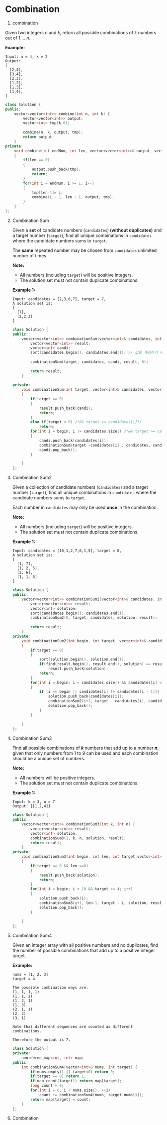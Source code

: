 # Combination

1. combination

Given two integers *n* and *k*, return all possible combinations of *k* numbers out of 1 ... *n*.

**Example:**

```
Input: n = 4, k = 2
Output:
[
  [2,4],
  [3,4],
  [2,3],
  [1,2],
  [1,3],
  [1,4],
]
```

```c++
class Solution {
public:
    vector<vector<int>> combine(int n, int k) {
        vector<vector<int>> output;
        vector<int> tmp(k,0);
        
        combine(n, k, output, tmp);
        return output;
    }
private:
    void combine(int endNum, int len, vector<vector<int>>& output, vector<int>& tmp)
    {
        if(len == 0)
        {
            output.push_back(tmp);
            return;
        }
        for(int i = endNum; i >= 1; i--)
        {
            tmp[len-1]= i;
            combine(i - 1, len - 1, output, tmp);
        }
    }
};
```



2. Combination Sum

   Given a **set** of candidate numbers (`candidates`) **(without duplicates)** and a target number (`target`), find all unique combinations in `candidates` where the candidate numbers sums to `target`.

   The **same** repeated number may be chosen from `candidates` unlimited number of times.

   **Note:**

   - All numbers (including `target`) will be positive integers.
   - The solution set must not contain duplicate combinations.

   **Example 1:**

   ```
   Input: candidates = [2,3,6,7], target = 7,
   A solution set is:
   [
     [7],
     [2,2,3]
   ]
   ```

   ```c++
   class Solution {
   public:
       vector<vector<int>> combinationSum(vector<int>& candidates, int target) {
           vector<vector<int>> result;
           vector<int> candi;
           sort(candidates.begin(), candidates.end()); // 값을 계산하기 위한 필요조건
           
           combinationSum(target, candidates, candi, result, 0);
               
           return result;
       }
       
   private:
       void combinationSum(int target, vector<int>& candidates, vector<int>& candi, vector<vector<int>>& result, int begin )
       {
           if(target == 0)
           {
               result.push_back(candi);
               return;
           }
           else if(target < 0) /*&& target >= candidates[i]*/
               return;
           for(int i = begin; i != candidates.size() /*&& target >= candidates[i]*/; i++)
           {
               candi.push_back(candidates[i]);
               combinationSum(target -candidates[i] , candidates, candi, result, i);
               candi.pop_back();
           }
   
       }
   };
   ```

   







3. Combination Sum2

   Given a collection of candidate numbers (`candidates`) and a target number (`target`), find all unique combinations in `candidates` where the candidate numbers sums to `target`.

   Each number in `candidates` may only be used **once** in the combination.

   **Note:**

   - All numbers (including `target`) will be positive integers.
   - The solution set must not contain duplicate combinations.

   **Example 1:**

   ```
   Input: candidates = [10,1,2,7,6,1,5], target = 8,
   A solution set is:
   [
     [1, 7],
     [1, 2, 5],
     [2, 6],
     [1, 1, 6]
   ]
   ```

   ```c++
   class Solution {
   public:
       vector<vector<int>> combinationSum2(vector<int>& candidates, int target) {
           vector<vector<int>> result;
           vector<int> solution;
           sort(candidates.begin(), candidates.end());
           combinationSum2(0, target, candidates, solution, result);
           
           return result;
       }
   private:
       void combinationSum2(int begin, int target, vector<int>& candidates, vector<int>& solution, vector<vector<int>>& result)
       {
           if(target == 0)
           {
               sort(solution.begin(), solution.end());
               if(find(result.begin(), result.end(), solution) == result.end())
                   result.push_back(solution);
               return;
           }
           for(int i = begin; i < candidates.size() && candidates[i] <= target; i++)
           {
               if (i == begin || candidates[i] != candidates[i - 1]){
                   solution.push_back(candidates[i]);
                   combinationSum2(i+1, target - candidates[i], candidates, solution, result);
                   solution.pop_back();
               }
           }
           
       }
   };
   ```

   

4. Combination Sum3

   Find all possible combinations of ***k*** numbers that add up to a number ***n***, given that only numbers from 1 to 9 can be used and each combination should be a unique set of numbers.

   **Note:**

   - All numbers will be positive integers.
   - The solution set must not contain duplicate combinations.

   **Example 1:**

   ```
   Input: k = 3, n = 7
   Output: [[1,2,4]]
   ```

   ```c++
   class Solution {
   public:
       vector<vector<int>> combinationSum3(int k, int n) {
           vector<vector<int>> result;
           vector<int> solution;
           combinationSum3(1, k, n, solution, result);
           return result;
       }
   private:
       void combinationSum3(int begin, int len, int target,vector<int>& solution, vector<vector<int>>& result)
       {
           if(target == 0 && len ==0)
           {
               result.push_back(solution);
               return;
           }
           for(int i = begin; i < 10 && target >= i; i++)
           {
               solution.push_back(i);
               combinationSum3(i+1, len-1, target - i, solution, result);
               solution.pop_back();
           }
           
       }
   };
   ```

   

5. Combination Sum4

   Given an integer array with all positive numbers and no duplicates, find the number of possible combinations that add up to a positive integer target.

   **Example:**

   ```
   nums = [1, 2, 3]
   target = 4
   
   The possible combination ways are:
   (1, 1, 1, 1)
   (1, 1, 2)
   (1, 2, 1)
   (1, 3)
   (2, 1, 1)
   (2, 2)
   (3, 1)
   
   Note that different sequences are counted as different combinations.
   
   Therefore the output is 7.
   ```

   ```c++
   class Solution {
   private:
       unordered_map<int, int> map;
   public:
       int combinationSum4(vector<int>& nums, int target) {
           if(nums.empty() || target<0) return 0;
           if(target == 0) return 1;
           if(map.count(target)) return map[target];
           long count = 0;
           for(int i = 0; i < nums.size(); ++i)
               count += combinationSum4(nums, target-nums[i]);
           return map[target] = count;
       }
   };
   ```

   

6. Combination 
